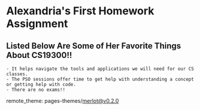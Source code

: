 # Alexandria's First Homework Assignment

## Listed Below Are Some of Her Favorite Things About CS19300!!




```
- It helps navigate the tools and applications we will need for our CS classes.
- The PSO sessions offer time to get help with understanding a concept or getting help with code.
- There are no exams!!
```
remote_theme: pages-themes/merlot@v0.2.0

